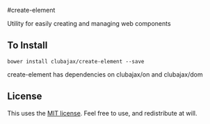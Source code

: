 #create-element

Utility for easily creating and managing web components

## To Install

    bower install clubajax/create-element --save
    
create-element has dependencies on clubajax/on and clubajax/dom

## License

This uses the [MIT license](./LICENSE). Feel free to use, and redistribute at will.